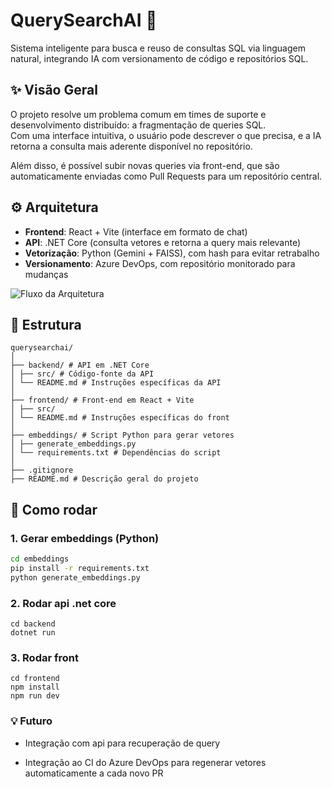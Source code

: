 # QuerySearchAI 🧠

Sistema inteligente para busca e reuso de consultas SQL via linguagem natural, integrando IA com versionamento de código e repositórios SQL.

## ✨ Visão Geral

O projeto resolve um problema comum em times de suporte e desenvolvimento distribuído: a fragmentação de queries SQL.  
Com uma interface intuitiva, o usuário pode descrever o que precisa, e a IA retorna a consulta mais aderente disponível no repositório.

Além disso, é possível subir novas queries via front-end, que são automaticamente enviadas como Pull Requests para um repositório central.

## ⚙️ Arquitetura

- **Frontend**: React + Vite (interface em formato de chat)
- **API**: .NET Core (consulta vetores e retorna a query mais relevante)
- **Vetorização**: Python (Gemini + FAISS), com hash para evitar retrabalho
- **Versionamento**: Azure DevOps, com repositório monitorado para mudanças

![Fluxo da Arquitetura](docs/architecture.png) <!-- Se tiver imagem -->

## 📁 Estrutura
```
querysearchai/
│
├── backend/ # API em .NET Core
│ ├── src/ # Código-fonte da API
│ └── README.md # Instruções específicas da API
│
├── frontend/ # Front-end em React + Vite
│ ├── src/
│ └── README.md # Instruções específicas do front
│
├── embeddings/ # Script Python para gerar vetores
│ ├── generate_embeddings.py
│ └── requirements.txt # Dependências do script
│
├── .gitignore
├── README.md # Descrição geral do projeto
```

## 🚀 Como rodar

### 1. Gerar embeddings (Python)

```bash
cd embeddings
pip install -r requirements.txt
python generate_embeddings.py
```
### 2. Rodar api .net core
```
cd backend
dotnet run
```

### 3. Rodar front
```
cd frontend
npm install
npm run dev
```

### 💡 Futuro

- Integração com api para recuperação de query

- Integração ao CI do Azure DevOps para regenerar vetores automaticamente a cada novo PR
